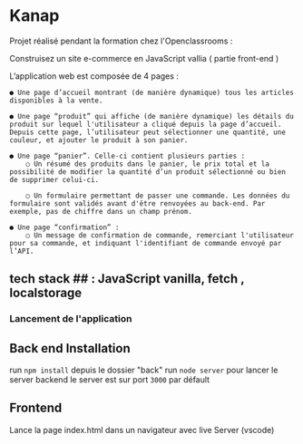 # Kanap #
Projet réalisé pendant la formation chez l'Openclassrooms :

Construisez un site e-commerce en JavaScript vallia ( partie front-end )

L’application web est composée de 4 pages :

    ● Une page d’accueil montrant (de manière dynamique) tous les articles disponibles à la vente.

    ● Une page “produit” qui affiche (de manière dynamique) les détails du produit sur lequel l'utilisateur a cliqué depuis la page d’accueil. Depuis cette page, l’utilisateur peut sélectionner une quantité, une couleur, et ajouter le produit à son panier.

    ● Une page “panier”. Celle-ci contient plusieurs parties :
        ○ Un résumé des produits dans le panier, le prix total et la possibilité de modifier la quantité d’un produit sélectionné ou bien de supprimer celui-ci.

        ○ Un formulaire permettant de passer une commande. Les données du formulaire sont validés avant d'être renvoyées au back-end. Par exemple, pas de chiffre dans un champ prénom.
        
    ● Une page “confirmation” :
        ○ Un message de confirmation de commande, remerciant l'utilisateur pour sa commande, et indiquant l'identifiant de commande envoyé par l’API.

## tech stack ## : JavaScript vanilla, fetch , localstorage

### Lancement de l'application ###

## Back end Installation ##

run `npm install` depuis le dossier "back"
run `node server` pour lancer le server backend
le server est sur port `3000` par défault

## Frontend ##
Lance la page index.html dans un navigateur avec live Server (vscode)



